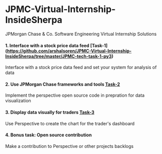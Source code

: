 # JPMC-Virtual-Internship-InsideSherpa
JPMorgan Chase &amp; Co. Software Engineering Virtual Internship Solutions

#### 1. Interface with a stock price data feed [Task-1] (https://github.com/arshalsoren/JPMC-Virtual-Internship-InsideSherpa/tree/master/JPMC-tech-task-1-py3)
Interface with a stock price data feed and set your system for analysis of data

#### 2. Use JPMorgan Chase frameworks and tools [Task-2](https://github.com/arshalsoren/JPMC-Virtual-Internship-InsideSherpa/tree/master/JPMC-tech-task-2-py3)
Implement the perspective open source code in prepration for data visualization

#### 3. Display data visually for traders [Task-3](https://github.com/arshalsoren/JPMC-Virtual-Internship-InsideSherpa/tree/master/JPMC-tech-task-3-py3)
Use Perspective to create the chart for the trader's dashboard

#### 4. Bonus task: Open source contribution
Make a contribution to Perspective or other projects backlogs
